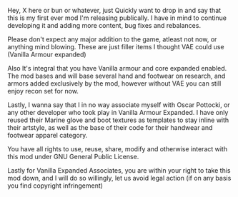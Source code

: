 Hey, X here or bun or whatever, just Quickly want to drop in and say that this is my first ever mod I'm releasing publically.
I have in mind to continue developing it and adding more content, bug fixes and rebalances.

Please don't expect any major addition to the game, atleast not now, or anything mind blowing. These are just filler items I thought VAE could use (Vanilla Armour expanded)

Also It's integral that you have Vanilla armour and core expanded enabled. The mod bases and will base several hand and footwear on research, and armors added exclusively by the mod, however without VAE you can still enjoy recon set for now.

Lastly, I wanna say that I in no way associate myself with Oscar Pottocki, or any other developer who took play in Vanilla Armour Expanded. I have only reused their Marine glove and boot textures as templates to stay inline with their artstyle, as well as the base of their code for their handwear and footwear apparel category.

You have all rights to use, reuse, share, modify and otherwise interact with this mod under GNU General Public License.

Lastly for Vanilla Expanded Associates, you are within your right to take this mod down, and I will do so willingly, let us avoid legal action (if on any basis you find copyright infringement)
